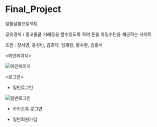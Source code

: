 # Final_Project
알뜰살뜰프로젝트

공유경제 / 중고물품 거래등을 할수있도록 하여 돈을 아낄수단을 제공하는 사이트

조원 : 장서영, 홍성빈, 김민재, 임재원, 황수환, 김홍석


<메인페이지>


![메인페이지](https://github.com/hongsuk2615/Final_Project/assets/117423274/bf709c21-e973-4ba9-bf0d-153518c93453)


<로그인>

* 일반로그인

![일반로그인](https://github.com/hongsuk2615/Final_Project/assets/117423274/e30589af-9bcc-4032-b511-4fc9b4b4b2b4)
* 카카오톡 로그인

* 일반회원가입

